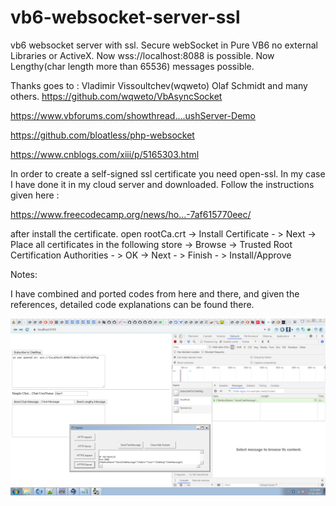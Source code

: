 # vb6-websocket-server-ssl
vb6 websocket server with ssl.
Secure webSocket in Pure VB6 no external Libraries or ActiveX.
Now wss://localhost:8088 is possible.
Now Lengthy(char length more than 65536) messages possible.

Thanks goes to :
Vladimir Vissoultchev(wqweto)
Olaf Schmidt
and many others.
https://github.com/wqweto/VbAsyncSocket

https://www.vbforums.com/showthread....ushServer-Demo

https://github.com/bloatless/php-websocket

https://www.cnblogs.com/xiii/p/5165303.html



In order to create a self-signed ssl certificate you need open-ssl. In my case I have done it in my cloud server and downloaded.
Follow the instructions given here :

https://www.freecodecamp.org/news/ho...-7af615770eec/

after install the certificate. open rootCa.crt -> Install Certificate - > Next -> Place all certificates in the following store -> Browse
-> Trusted Root Certification Authorities - > OK -> Next - > Finish - > Install/Approve

Notes:

I have combined and ported codes from here and there, and given the references, detailed code explanations can be found there.

<img src="screen-shot.png"/>

